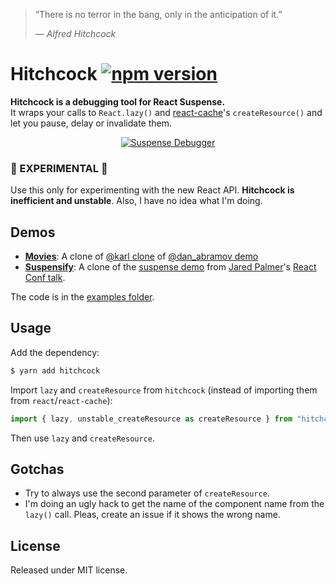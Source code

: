 > “There is no terror in the bang, only in the anticipation of it.”
>
> — <cite>Alfred Hitchcock</cite>

# Hitchcock [![npm version](https://img.shields.io/npm/v/hitchcock.svg?style=flat)](https://www.npmjs.com/package/hitchcock)

**Hitchcock is a debugging tool for React Suspense.**  
It wraps your calls to `React.lazy()` and [react-cache](https://github.com/facebook/react/tree/master/packages/react-cache)'s `createResource()` and let you pause, delay or invalidate them.

<div align="center">
<a href="https://hitchcock-movies.netlify.com">
<img alt="Suspense Debugger" src="https://user-images.githubusercontent.com/1911623/38225137-d49061ea-36c9-11e8-8042-f3b7e17fb07b.gif" />
</a>
</div>

### 🚨 EXPERIMENTAL 🚨

Use this only for experimenting with the new React API. **Hitchcock is inefficient and unstable**. Also, I have no idea what I'm doing.

## Demos

- [**Movies**](https://hitchcock-movies.netlify.com):
  A clone of [@karl clone](https://github.com/karl/react-async-io-testbed) of [@dan_abramov demo](https://www.youtube.com/watch?v=6g3g0Q_XVb4)
- [**Suspensify**](https://hitchcock-suspensify.netlify.com):
  A clone of the [suspense demo](https://github.com/jaredpalmer/react-conf-2018) from [Jared Palmer](https://twitter.com/jaredpalmer)'s [React Conf talk](https://www.youtube.com/watch?v=SCQgE4mTnjU&feature=youtu.be).

The code is in the [examples folder](https://github.com/pomber/hitchcock/tree/master/examples).

## Usage

Add the dependency:

```bash
$ yarn add hitchcock
```

Import `lazy` and `createResource` from `hitchcock` (instead of importing them from `react`/`react-cache`):

```js
import { lazy, unstable_createResource as createResource } from "hitchcock";
```

Then use `lazy` and `createResource`.

## Gotchas

- Try to always use the second parameter of `createResource`.
- I'm doing an ugly hack to get the name of the component name from the `lazy()` call. Pleas, create an issue if it shows the wrong name.

## License

Released under MIT license.
